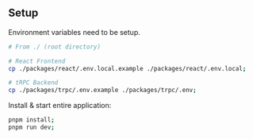 ## Setup

Environment variables need to be setup.

```bash
# From ./ (root directory)

# React Frontend
cp ./packages/react/.env.local.example ./packages/react/.env.local;

# tRPC Backend
cp ./packages/trpc/.env.example ./packages/trpc/.env;
```

Install & start entire application:

```bash
pnpm install;
pnpm run dev;
```
